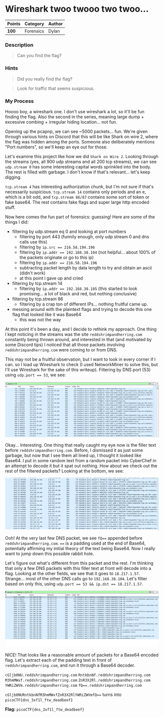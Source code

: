 # Wireshark twoo twooo two twoo...

| Points  | Category  | Author |
|---------|-----------|--------|
| **100** | Forensics | Dylan  |

### Description
> Can you find the flag?

### Hints
> Did you really find _the_ flag?

> Look for traffic that seems suspicious.

### My Process
Hoooo boy, a wireshark one. I don't use wireshark a lot, so it'll be fun finding the flag. Also the second in the series, meaning large dump + excessive combing + irregular hiding location... not fun.

Opening up the pcapnp, we can see ~5000 packets... fun. We're given through various hints on Discord that this will be like Shark on wire 2, where the flag was hidden among the ports. Someone also deliberately mentions "Port numbers", so we'll keep an eye out for those.

Let's examine this project like how we did `Shark on Wire 2`. Looking through the streams (yes, all 900 udp streams and all 200 tcp streams), we can see `udp.stream 0` has some interesting capital words sprinkled into the body. The rest is filled with garbage. I don't know if that's relevant... let's keep digging.

`tcp.stream 4` has interesting authorization chunk, but I'm not sure if that's necessarily suspicious. `tcp.stream 14` contains only periods and an e, which is a bit odd, and `tcp.stream 86/87` contains some sort of token or fake base64. The rest contains fake flags and super large http encoded stuff.

Now here comes the fun part of forensics: guessing! Here are some of the things I did:
- filtering by udp.stream eq 0 and looking at port numbers
	- filtering by port 443 (funnily enough, only udp stream 0 and dns calls use this)
	- filtering by `ip.src == 216.58.194.196`
	- filtering by `ip.addr == 192.168.38.104` (not helpful... about 100% of the packets originate or go to this ip)
	- filtering by `ip.addr == 216.58.194.196` 
	- subtracting packet length by data length to try and obtain an ascii (didn't work)
	- at this point i gave up and cried	
- filtering by tcp.stream 14
	- filtering by `ip.addr == 192.168.38.105` (this started to look promising... a lot of black and red, but nothing conclusive)
- filtering by tcp.stream 86
	- filtering by a crap ton of different IPs... nothing fruitful came up.
- messing around with the plaintext flags and trying to decode this one flag that looked like it was Base64
	- this was not the way

At this point it's been a day, and I decide to rethink my approach. One thing I kept noticing in the streams was the site `reddshrimpandherring.com` constantly being thrown around, and interested in that (and motivated by some Discord tips) I noticed that all those packets involving `reddshrimpandherring.com` were coming to or from DNS.

This may not be a fruitful observation, but I want to look in every corner if I can. so I load up Wireshark to check (I used NetworkMiner to solve this, but I'll use Wireshark for the sake of this writeup). Filtering by DNS port (53) using `udp.port == 53`, we see:

![Interesting DNS...](https://github.com/EmeraldEntities/ctf-writeups/blob/main/picoctf-2021/wireshark-twoo-twooo-two-twoo/writeup-files/dns1.png?raw=true)

Okay... Interesting. One thing that really caught my eye now is the filler text before `reddshrimpandherring.com`. Before, I dismissed it as just some garbage, but now that I see them all lined up, I thought it looked like Base64. I put in some random text from a random packet into CyberChef in an attempt to decode it but it spat out nothing. How about we check out the rest of the filtered packets? Looking at the bottom, we see:

![Interesting bottom...](https://github.com/EmeraldEntities/ctf-writeups/blob/main/picoctf-2021/wireshark-twoo-twooo-two-twoo/writeup-files/dns2.png?raw=true)

Ooh! At the very last few DNS packet, we see `fQ==` appended before `reddshrimpandherring.com`. `==` is a padding used at the end of Base64, potentially affirming my initial theory of the text being Base64. Now I really want to jump down this possible rabbit hole.

Let's figure out what's different from this packet and the rest. I'm thinking that only a few DNS packets with this filler text at front will decode into a flag. Looking at the other fields, we see that it goes to `18.217.1.57`. Strange... most of the other DNS calls go to `192.168.38.104`. Let's filter based on only this, using `udp.port == 53 && ip.dst == 18.217.1.57`.

![Interesting filtered files...](https://github.com/EmeraldEntities/ctf-writeups/blob/main/picoctf-2021/wireshark-twoo-twooo-two-twoo/writeup-files/dns3.png?raw=true)

NICE! That looks like a reasonable amount of packets for a Base64 encoded flag. Let's extract each of the padding text in front of `reddshrimpandherring.com`, and run it through a Base64 decoder.

`cGljb0NU.reddshrimpandherring.com`
`RntkbnNf.reddshrimpandherring.com`
`M3hmMWxf.reddshrimpandherring.com`
`ZnR3X2Rl.reddshrimpandherring.com`
`YWRiZWVm.reddshrimpandherring.com`
`fQ==.reddshrimpandherring.com`

`cGljb0NURntkbnNfM3hmMWxfZnR3X2RlYWRiZWVmfQ==` turns into `picoCTF{dns_3xf1l_ftw_deadbeef}`

**Flag:** `picoCTF{dns_3xf1l_ftw_deadbeef}`
